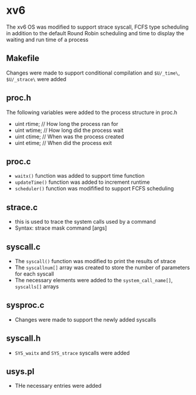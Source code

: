 # xv6
The xv6 OS was modified to support strace syscall, FCFS type scheduling in addition to the default Round Robin scheduling and
time to display the waiting and run time of a process

## Makefile
Changes were made to support conditional compilation and `$U/_time\`, `$U/_strace\` were added

## proc.h
The following variables were added to the process structure in proc.h
- uint rtime;                  // How long the process ran for
- uint wtime;                  // How long did the process wait
- uint ctime;                  // When was the process created
- uint etime;                  // When did the process exit

## proc.c
- `waitx()` function was added to support time function
- `updateTime()` function was added to increment runtime
- `scheduler()` function was modifified to support FCFS scheduling

## strace.c
- this is used to trace the system calls used by a command
- Syntax: strace mask command [args]

## syscall.c
- The `syscall()` function was modified to print the results of strace
- The `syscallnum[]` array was created to store the number of parameters for each syscall
- The necessary elements were added to the `system_call_name[]`, `syscalls[]` arrays

## sysproc.c
- Changes were made to support the newly added syscalls

## syscall.h
- `SYS_waitx` and `SYS_strace` syscalls were added

## usys.pl
- THe necessary entries were added